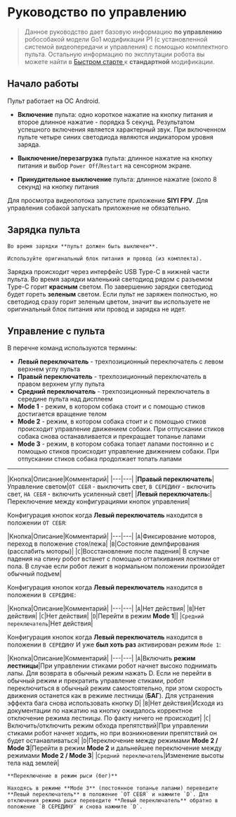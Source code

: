 # Руководство по управлению

> Данное руководство дает базовую информацию **по управлению** робособакой модели Go1 модификации P1 (с установленной системой видеопередачи и управления) с помощью комплектного пульта. Остальную информацию по эксплутации робота вы можете найти в [Быстром старте ](../Go1/2_go1_quick_start.html) к **стандартной** модификации.

## Начало работы
Пульт работает на ОС Android.

- **Включение** пульта: одно короткое нажатие на кнопку питания и второе длинное нажатие - порядка 5 секунд. Результатом успешного включения является характерный звук. При включенном пульте четыре синих светодиода  являются индикатором уровня заряда.

- **Выключение/перезагрузка** пульта: длинное нажатие на кнопку питания и выбор `Power Off`/`Restart` на сенсорном экране.

- **Принудительное выключение** пульта: длинное нажатие (около 8 секунд) на кнопку питания

Для просмотра видеопотока запустите приложение **SIYI FPV**. Для управления собакой запускать приложение не обязательно.

## Зарядка пульта
```warning
Во время зарядки **пульт должен быть выключен**.

Используйте оригинальный блок питания и провод (из комплекта).
```
Зарядка происходит через интерфейс USB Type-C в нижней части пульта. Во время зарядки маленький светодиод рядом с разъемом Type-C горит **красным** светом. По завершению зарядки светодиод будет гореть **зеленым** светом. Если пульт не заряжен полностью, но светодиод сразу горит зеленым цветом, значит вы используете не оригинальный блок питания или провод и зарядка не идет.



## Управление с пульта

В перечне команд используются термины:
- **Левый переключатель** - трехпозиционный переключатель с левом верхнем углу пульта
- **Правый переключатель** - трехпозиционный переключатель в правом верхнем углу пульта
- **Средний переключатель** - трехпозиционный переключатель в середине пульта над дисплеем
- **Mode 1** - режим, в котором собака стоит и с помощью стиков достигается вращение телом
- **Mode 2** - режим, в котором собака стоит и с помощью стиков происходит управление движением собаки. При отпускании стиков собака снова останавливается и прекращает топанье лапами
- **Mode 3** - режим, в котором собака топает лапами постоянно и с помощью стиков происходит управление движением собаки. При отпускании стиков собака продолжает топать лапами

<hr>

|Кнопка|Описание|Комментарий|
|---|---|
|**Правый переключатель**|Управление светом|`ОТ СЕБЯ` - выключить свет, `В СЕРЕДИНУ` - включить свет, `НА СЕБЯ` - включить усиленный свет|
|**Левый переключатель:**|Переключение между конфигурациями кнопок управления|

Конфигурация кнопок когда **Левый переключатель** находится в положении `ОТ СЕБЯ`:

|Кнопка|Описание|Комментарий|
|---|---|
|`A`|Фиксирование моторов, переход в положение стоя/лежа|
|`B`|Состояние демпфирования (расслабить моторы)|
|`C`|Восстановление после падения| В случае падения на спину робот встанет с помощью отталкивания локтями от пола. В случае если робот лежит в нормальном положении произойдет обычный подъем|


Конфигурация кнопок когда **Левый переключатель** находится в положении `В СЕРЕДИНЕ`:

|Кнопка|Описание|Комментарий|
|---|---|
|`A`|Нет действия|
|`B`|Нет действия|
|`C`|Нет действия|
|`D`|Перейти в режим **Mode 1**||
|`Средний переключатель`|Нет действия|

Конфигурация кнопок когда **Левый переключатель** находится в положении `В СЕРЕДИНУ` И уже **был хоть раз** активирован режим `Mode 1`:

|Кнопка|Описание|Комментарий|
|---|---|
|`A`|Включить **режим лестницы**|При управлении стиками робот начнет высоко поднимать лапы. Для возврата в обычный режим нажать D. Если не перейти в обычный режим и прекратить управление стиками, робот переключиться в обычный режим самостоятельно, при этом скорость движения останется как в режиме лестницы (**БАГ**). Для устранения эффекта бага снова использовать кнопку D|
|`B`|Нет действия|Исходя из документации по нажатию на кнопку ожидалось корректное отключение режима лестницы. По факту ничего не происходит|
|`C`|Включить/отключить режим обхода препятствий|При управлении стиками робот начнет ходить, но при возникновении препятствий он будет останавливаться|
|`D`|Переключение между режимами **Mode 2 / Mode 3**|Перейти в режим **Mode 2** и дальнейшее переключение между режимами **Mode 2 / Mode 3**|
|`Средний переключатель`|Изменение высоты тела над землей|


```note
**Переключение в режим рыси (бег)**

Находясь в режиме **Mode 3** (постоянное топанье лапами) переведите **Левый переключатель** в положение `ОТ СЕБЯ` и нажмите `D`. Для отключения режима рыси переведите **Левый переключатель** обратно в положение `В СЕРЕДИНУ` и снова нажмите `D`.
```









